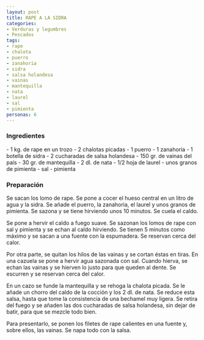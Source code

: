 ```yaml
---
layout: post
title: RAPE A LA SIDRA
categories:
- Verduras y legumbres
- Pescados
tags:
- rape
- chalota
- puerro
- zanahoria
- sidra
- salsa holandesa
- vainas
- mantequilla
- nata
- laurel
- sal
- pimienta
personas: 6 
---
```

<h3>Ingredientes</h3>
- 1 kg. de rape en un trozo
- 2 chalotas picadas
- 1 puerro
- 1 zanahoria
- 1 botella de sidra
- 2 cucharadas de salsa holandesa
- 150 gr. de vainas del país
- 30 gr. de mantequilla
- 2 dl. de nata
- 1/2 hoja de laurel
- unos granos de pimienta
- sal
- pimienta

<h3>Preparación</h3>
Se sacan los lomo de rape. Se pone a cocer el hueso central en un litro de agua y la sidra. Se añade el puerro, la zanahoria, el laurel y unos granos de pimienta. Se sazona y se tiene hirviendo unos 10 minutos. Se cuela el caldo.

Se pone a hervir el caldo a fuego suave. Se sazonan los lomos de rape con sal y pimienta y se echan al caldo hirviendo. Se tienen 5 minutos como máximo y se sacan a una fuente con la espumadera. Se reservan cerca del calor.

Por otra parte, se quitan los hilos de las vainas y se cortan éstas en tiras. En una cazuela se pone a hervir agua sazonada con sal. Cuando hierva, se echan las vainas y se hierven lo justo para que queden al dente. Se escurren y se reservan cerca del calor.

En un cazo se funde la mantequilla y se rehoga la chalota picada. Se le añade un chorro del caldo de la cocción y los 2 dl. de nata. Se reduce esta salsa, hasta que tome la consistencia de una bechamel muy ligera. Se retira del fuego y se añaden las dos cucharadas de salsa holandesa, sin dejar de batir, para que se mezcle todo bien.

Para presentarlo, se ponen los filetes de rape calientes en una fuente y, sobre ellos, las vainas. Se napa todo con la salsa.